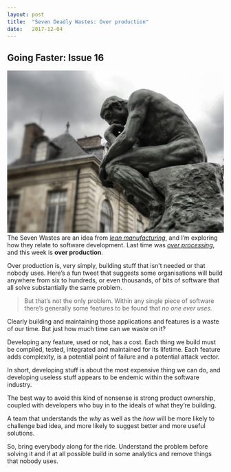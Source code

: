 ```yaml
---
layout:	post
title:	"Seven Deadly Wastes: Over production"
date:	2017-12-04
---
```


## Going Faster: Issue 16

![](/img/1*1rXVXiSbVNSKjmq3u_FRkA.jpeg)The Seven Wastes are an idea from _[lean manufacturing](https://en.wikipedia.org/wiki/Muda_%28Japanese_term%29#Seven_wastes)_, and I’m exploring how they relate to software development. Last time was _[over processing](https://medium.com/going-faster/seven-deadly-wastes-waiting-c73c3e4ab578)_, and this week is **over production**.

Over production is, very simply, building stuff that isn’t needed or that nobody uses. Here’s a fun tweet that suggests some organisations will build anywhere from six to hundreds, or even thousands, of bits of software that all solve substantially the same problem.


> [](https://twitter.com/swardley/status/936531938390761472)But that’s not the only problem. Within any single piece of software there’s generally some features to be found that _no one ever uses._

Clearly building and maintaining those applications and features is a waste of our time. But just how much time can we waste on it?

Developing any feature, used or not, has a cost. Each thing we build must be compiled, tested, integrated and maintained for its lifetime. Each feature adds complexity, is a potential point of failure and a potential attack vector.

In short, developing stuff is about the most expensive thing we can do, and developing useless stuff appears to be endemic within the software industry.

The best way to avoid this kind of nonsense is strong product ownership, coupled with developers who buy in to the ideals of what they’re building.

A team that understands the _why_ as well as the _how_ will be more likely to challenge bad idea, and more likely to suggest better and more useful solutions.

So, bring everybody along for the ride. Understand the problem before solving it and if at all possible build in some analytics and remove things that nobody uses.

  